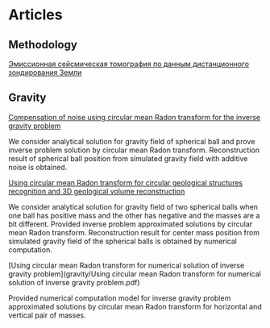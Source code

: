 # Articles

## Methodology

[Эмиссионная сейсмическая томография по данным дистанционного зондирования Земли](methodology.pdf)

## Gravity

[Compensation of noise using circular mean Radon transform for the inverse gravity problem](gravity/sphere_radon.pdf)

We consider analytical solution for gravity field of spherical ball and prove inverse problem solution by circular mean Radon transform. Reconstruction result of spherical ball position from simulated gravity field with additive noise is obtained.

[Using circular mean Radon transform for circular geological structures recognition and 3D geological volume reconstruction](gravity/circle_radon.pdf)

We consider analytical solution for gravity field of two spherical balls when one ball has positive mass and the other has negative and the masses are a bit different. Provided inverse problem approximated solutions by circular mean Radon transform. Reconstruction result for center mass position from simulated gravity field of the spherical balls is obtained by numerical computation.

[Using circular mean Radon transform for numerical solution of inverse gravity problem](gravity/Using circular mean Radon transform for numerical solution of inverse gravity problem.pdf)

Provided numerical computation model for inverse gravity problem approximated solutions by circular mean Radon transform for horizontal and vertical pair of masses.
